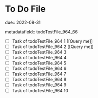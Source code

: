 # To Do File

due:: 2022-08-31

metadatafield:: todoTestFile_964_66

- [ ] Task of todoTestFile_964 1 [[Query me]]
- [ ] Task of todoTestFile_964 2 [[Query me]]
- [ ] Task of todoTestFile_964 3
- [ ] Task of todoTestFile_964 4
- [ ] Task of todoTestFile_964 5
- [ ] Task of todoTestFile_964 6
- [ ] Task of todoTestFile_964 7
- [ ] Task of todoTestFile_964 8
- [ ] Task of todoTestFile_964 9
- [ ] Task of todoTestFile_964 10